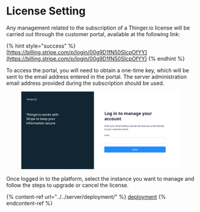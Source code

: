 # License Setting

Any management related to the subscription of a Thinger.io license will be carried out through the customer portal, available at the following link:

{% hint style="success" %}
[https://billing.stripe.com/p/login/00g9D1fN50SIcpOfYY](https://billing.stripe.com/p/login/00g9D1fN50SIcpOfYY)
{% endhint %}

To access the portal, you will need to obtain a one-time key, which will be sent to the email address entered in the portal. The server administration email address provided during the subscription should be used.

<figure><img src="../../.gitbook/assets/stripe_login.png" alt=""><figcaption></figcaption></figure>

Once logged in to the platform, select the instance you want to manage and follow the steps to upgrade or cancel the license.

{% content-ref url="../../server/deployment/" %}
[deployment](../../server/deployment/)
{% endcontent-ref %}
